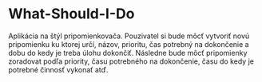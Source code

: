 # What-Should-I-Do
Aplikácia na štýl pripomienkovača. Pouzivatel si bude môcť vytvoriť novú pripomienku ku ktorej určí, názov, prioritu, čas potrebný na dokončenie a dobu do kedy je treba úlohu dokončiť. Následne bude môcť pripomienky zoradovat podľa priority, času potrebného na dokončenie, času do kedy je potrebné činnosť vykonať atď.
